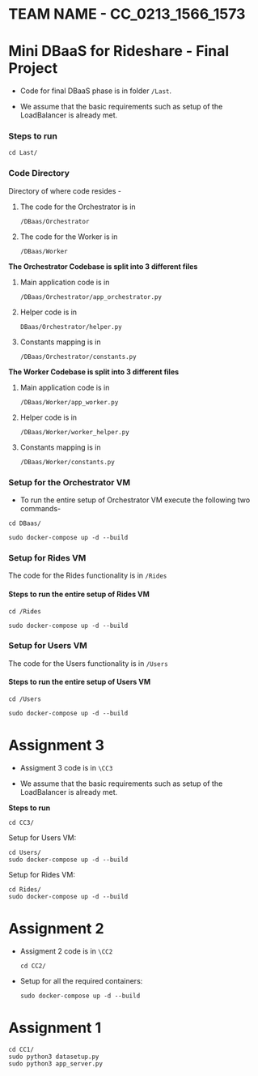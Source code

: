 # TEAM NAME - CC_0213_1566_1573

# Mini DBaaS for Rideshare - Final Project

*	Code for final DBaaS phase is in folder ``` /Last ```.

*	We assume that the basic requirements such as setup of the LoadBalancer is already met.

### Steps to run
```
cd Last/
```
### Code Directory

Directory of where code resides - 
1.	The code for the Orchestrator is in 	
		
	```/DBaas/Orchestrator```
2.	The code for the Worker is in	

	```/DBaas/Worker```

**The Orchestrator Codebase is split into 3 different files**
1.	Main application code is in	

	```/DBaas/Orchestrator/app_orchestrator.py```
2.	Helper code is in
	
	```DBaas/Orchestrator/helper.py```
3.	Constants mapping is in 	
	
	```/DBaas/Orchestrator/constants.py```

**The Worker Codebase is split into 3 different files**
1.	Main application code is in

	```/DBaas/Worker/app_worker.py```
2.	Helper code is in

	```/DBaas/Worker/worker_helper.py```
3.	Constants mapping is in 

	```/DBaas/Worker/constants.py```


### Setup for the Orchestrator VM
*	To run the entire setup of Orchestrator VM execute the following two commands-
```		
cd DBaas/
```
```
sudo docker-compose up -d --build
```

### Setup for Rides VM
The code for the Rides functionality is in ```/Rides```
#### Steps to run the entire setup of Rides VM

```
cd /Rides
```

```
sudo docker-compose up -d --build
```

		
### Setup for Users VM
The code for the Users functionality is in ```/Users```

#### Steps to run the entire setup of Users VM

```
cd /Users
```

```
sudo docker-compose up -d --build
```

# Assignment 3 
*	Assigment 3 code is in ```\CC3```

*	We assume that the basic requirements such as setup of the LoadBalancer is already met.

**Steps to run**

```
cd CC3/
```

Setup for Users VM:

	cd Users/
	sudo docker-compose up -d --build
		
Setup for Rides VM:

	cd Rides/
	sudo docker-compose up -d --build

# Assignment 2
*	Assigment 2 code is in ```\CC2```

		cd CC2/

*	Setup for all the required containers:
		
		sudo docker-compose up -d --build

# Assignment 1

	cd CC1/
	sudo python3 datasetup.py
	sudo python3 app_server.py
